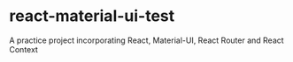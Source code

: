 # react-material-ui-test
A practice project incorporating React, Material-UI, React Router and React Context

